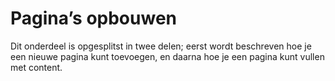 

# Pagina’s opbouwen

Dit onderdeel is opgesplitst in twee delen; eerst wordt beschreven hoe je een nieuwe pagina kunt toevoegen, en daarna hoe je een pagina kunt vullen met content.
